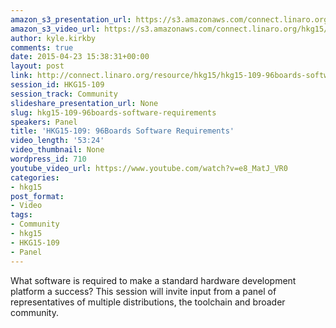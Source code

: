 ```yaml
---
amazon_s3_presentation_url: https://s3.amazonaws.com/connect.linaro.org/hkg15/Videos/02-09-Monday/HKG15-109.pdf
amazon_s3_video_url: https://s3.amazonaws.com/connect.linaro.org/hkg15/Videos/02-09-Monday/HKG15-109+96Boards+Software+Requirements.mp4
author: kyle.kirkby
comments: true
date: 2015-04-23 15:38:31+00:00
layout: post
link: http://connect.linaro.org/resource/hkg15/hkg15-109-96boards-software-requirements/
session_id: HKG15-109
session_track: Community
slideshare_presentation_url: None
slug: hkg15-109-96boards-software-requirements
speakers: Panel
title: 'HKG15-109: 96Boards Software Requirements'
video_length: '53:24'
video_thumbnail: None
wordpress_id: 710
youtube_video_url: https://www.youtube.com/watch?v=e8_MatJ_VR0
categories:
- hkg15
post_format:
- Video
tags:
- Community
- hkg15
- HKG15-109
- Panel
---
```


What software is required to make a standard hardware development platform a success? This session will invite input from a panel of representatives of multiple distributions, the toolchain and broader community.
